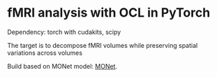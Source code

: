# fMRI analysis with OCL in PyTorch

Dependency: torch with cudakits, scipy

The target is to decompose fMRI volumes while preserving spatial variations across volumes

Build based on MONet model: [MONet](https://arxiv.org/abs/1901.11390).

